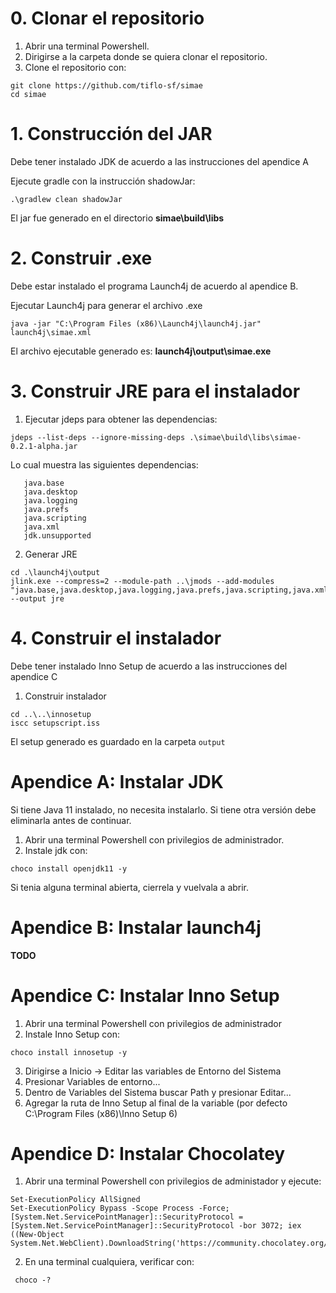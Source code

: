 # 0. Clonar el repositorio

1. Abrir una terminal Powershell.
2. Dirigirse a la carpeta donde se quiera clonar el repositorio.
3. Clone el repositorio con: 

```
git clone https://github.com/tiflo-sf/simae
cd simae
```

# 1. Construcción del JAR

Debe tener instalado JDK de acuerdo a las instrucciones del apendice A

Ejecute gradle con la instrucción shadowJar:

```
.\gradlew clean shadowJar
```

El jar fue generado en el directorio **simae\build\libs**

# 2. Construir .exe

Debe estar instalado el programa Launch4j de acuerdo al apendice B.

Ejecutar Launch4j para generar el archivo .exe

```
java -jar "C:\Program Files (x86)\Launch4j\launch4j.jar" launch4j\simae.xml 
```

El archivo ejecutable generado es: **launch4j\output\simae.exe**

# 3. Construir JRE para el instalador

1. Ejecutar jdeps para obtener las dependencias:

```
jdeps --list-deps --ignore-missing-deps .\simae\build\libs\simae-0.2.1-alpha.jar
```

Lo cual muestra las siguientes dependencias:

```
   java.base
   java.desktop
   java.logging
   java.prefs
   java.scripting
   java.xml
   jdk.unsupported
```

2. Generar JRE

```
cd .\launch4j\output
jlink.exe --compress=2 --module-path ..\jmods --add-modules "java.base,java.desktop,java.logging,java.prefs,java.scripting,java.xml,jdk.unsupported" --output jre
```

# 4. Construir el instalador

Debe tener instalado Inno Setup de acuerdo a las instrucciones del apendice C

1. Construir instalador

```
cd ..\..\innosetup
iscc setupscript.iss
```

El setup generado es guardado en la carpeta `output`

# Apendice A: Instalar JDK

Si tiene Java 11 instalado, no necesita instalarlo. Si tiene otra versión debe eliminarla antes de continuar.

1. Abrir una terminal Powershell con privilegios de administrador.
2. Instale jdk con:

```
choco install openjdk11 -y
```

Si tenia alguna terminal abierta, cierrela y vuelvala a abrir.

# Apendice B: Instalar launch4j
**TODO**

# Apendice C: Instalar Inno Setup

1. Abrir una terminal Powershell con privilegios de administrador
2. Instale Inno Setup con:

```
choco install innosetup -y
```

3. Dirigirse a Inicio -> Editar las variables de Entorno del Sistema
4. Presionar Variables de entorno...
5. Dentro de Variables del Sistema buscar Path y presionar Editar...
6. Agregar la ruta de Inno Setup al final de la variable (por defecto C:\Program Files (x86)\Inno Setup 6)

# Apendice D: Instalar Chocolatey

1. Abrir una terminal Powershell con privilegios de administador y ejecute:

```
Set-ExecutionPolicy AllSigned
Set-ExecutionPolicy Bypass -Scope Process -Force; [System.Net.ServicePointManager]::SecurityProtocol = [System.Net.ServicePointManager]::SecurityProtocol -bor 3072; iex ((New-Object System.Net.WebClient).DownloadString('https://community.chocolatey.org/install.ps1'))
```

2. En una terminal cualquiera, verificar con:

```
 choco -? 
```
